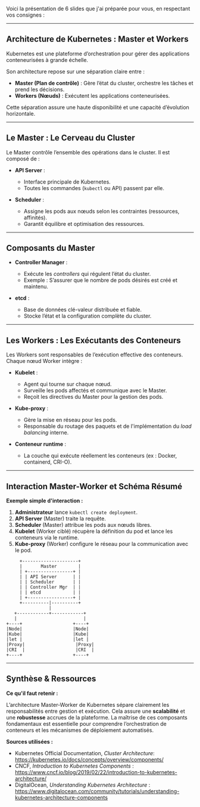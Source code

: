 Voici la présentation de 6 slides que j'ai préparée pour vous, en respectant vos consignes :

---

## Architecture de Kubernetes : Master et Workers

Kubernetes est une plateforme d’orchestration pour gérer des applications conteneurisées à grande échelle.

Son architecture repose sur une séparation claire entre :

*   **Master (Plan de contrôle)** : Gère l’état du cluster, orchestre les tâches et prend les décisions.
*   **Workers (Nœuds)** : Exécutent les applications conteneurisées.

Cette séparation assure une haute disponibilité et une capacité d’évolution horizontale.

---

## Le Master : Le Cerveau du Cluster

Le Master contrôle l’ensemble des opérations dans le cluster. Il est composé de :

*   **API Server** :
    *   Interface principale de Kubernetes.
    *   Toutes les commandes (`kubectl` ou API) passent par elle.

*   **Scheduler** :
    *   Assigne les pods aux nœuds selon les contraintes (ressources, affinités).
    *   Garantit équilibre et optimisation des ressources.

---

## Composants du Master

*   **Controller Manager** :
    *   Exécute les *controllers* qui régulent l’état du cluster.
    *   Exemple : S’assurer que le nombre de pods désirés est créé et maintenu.

*   **etcd** :
    *   Base de données clé-valeur distribuée et fiable.
    *   Stocke l’état et la configuration complète du cluster.

---

## Les Workers : Les Exécutants des Conteneurs

Les Workers sont responsables de l’exécution effective des conteneurs. Chaque nœud Worker intègre :

*   **Kubelet** :
    *   Agent qui tourne sur chaque nœud.
    *   Surveille les pods affectés et communique avec le Master.
    *   Reçoit les directives du Master pour la gestion des pods.

*   **Kube-proxy** :
    *   Gère la mise en réseau pour les pods.
    *   Responsable du routage des paquets et de l'implémentation du *load balancing* interne.

*   **Conteneur runtime** :
    *   La couche qui exécute réellement les conteneurs (ex : Docker, containerd, CRI-O).

---

## Interaction Master-Worker et Schéma Résumé

**Exemple simple d'interaction :**

1.  **Administrateur** lance `kubectl create deployment`.
2.  **API Server** (Master) traite la requête.
3.  **Scheduler** (Master) attribue les pods aux nœuds libres.
4.  **Kubelet** (Worker ciblé) récupère la définition du pod et lance les conteneurs via le runtime.
5.  **Kube-proxy** (Worker) configure le réseau pour la communication avec le pod.

```
     +---------------------+
     |       Master        |
     | +-----------------+ |
     | | API Server      | |
     | | Scheduler       | |
     | | Controller Mgr  | |
     | | etcd            | |
     | +-----------------+ |
     +----------|----------+
                |
   +------------+------------+
   |                         |
+----+                   +----+
|Node|                   |Node|
|Kube|                   |Kube|
|let |                   |let |
|Proxy|                   |Proxy|
|CRI  |                   |CRI  |
+----+                   +----+
```

---

## Synthèse & Ressources

**Ce qu'il faut retenir :**

L’architecture Master-Worker de Kubernetes sépare clairement les responsabilités entre gestion et exécution. Cela assure une **scalabilité** et une **robustesse** accrues de la plateforme. La maîtrise de ces composants fondamentaux est essentielle pour comprendre l’orchestration de conteneurs et les mécanismes de déploiement automatisés.

**Sources utilisées :**

*   Kubernetes Official Documentation, *Cluster Architecture*: https://kubernetes.io/docs/concepts/overview/components/
*   CNCF, *Introduction to Kubernetes Components* : https://www.cncf.io/blog/2019/02/22/introduction-to-kubernetes-architecture/
*   DigitalOcean, *Understanding Kubernetes Architecture* : https://www.digitalocean.com/community/tutorials/understanding-kubernetes-architecture-components